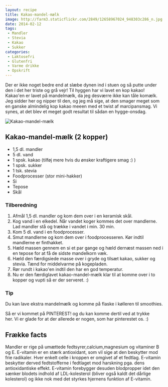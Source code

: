 ```yaml
---
layout: recipe
title: Kakao-mandel-mælk
image: http://farm3.staticflickr.com/2849/12658967024_948303c286_n.jpg
date: 2014-02-12
tags:
 - Mandler
 - Stevia
 - Kakao
 - Sukker
categories:
 - Laktosefri
 - Glutenfri
 - Varme drikke
 - Opskrift
---
```



Der er ikke noget bedre end at slæbe dynen ind i stuen og så putte under den i
det her triste og grå vejr! Til hyggen har vi lavet en kop kakao! Kakao'en er
lavet på mandelmælk, da jeg desværre ikke kan tåle komælk. Jeg sidder her og
nipper til den, og jeg må sige, at den smager meget som en ganske almindelig kop
kakao meeen med et twist af marcipansmag. Vi synes, at det blev et meget godt
resultat til sådan en hygge-onsdag.

![Kakao-mandel-mælk](http://farm3.staticflickr.com/2849/12658967024_948303c286.jpg)

## Kakao-mandel-mælk (2 kopper)
- 1,5 dl. mandler 
- 5 dl. vand
- 1 spsk. kakao (tilføj mere hvis du ønsker kraftigere smag :) )
- 1 spsk. sukker
- 1 tsk. stevia
- Foodprocesser (stor mini-hakker)
- Si
- Tepose
- Skål

### Tilberedning

1. Afmål 1,5 dl. mandler og kom dem over i en keramisk skål.
2. Kog vand i en elkedel. Når vandet koger kommes det over mandlerne. Lad
   mandler stå og trække i vandet i min. 30 min. 
3. Kom 5 dl. vand i en foodprocesser.
4. Smut mandlerne og kom dem over i foodprocesseren. Kør indtil mandlerne er
   finthakket.
5. Hæld massen gennem en si et par gange og hæld dernæst massen ned i en tepose
   for at få de sidste mandelkorn væk.
6. Hæld den færdigsiede masse over i gryde og tilsæt kakao, sukker og stevia.
   Tænd for middelvarme på kogepladen.
7. Rør rundt i kakao'en indtil den har en god temperatur.
8. Nu er den færdiglavet kakao-mandel-mælk klar til at komme over i to kopper og
   vupti så er der serveret. :)

### Tip
Du kan lave ekstra mandelmælk og komme på flaske i kølleren til smoothies.

Så er vi kommet på PINTEREST! og du kan komme dertil ved at trykke her. Vi er
glade for at der allerede er nogen, som har pinterestet os. :) 

## Frække facts
Mandler er rige på umættede fedtsyrer,calcium,magnesium og vitaminer B og E.
E-vitamin er en stærk antioxidant, som vil sige at den beskytter mod frie
radikaler. Hver enkelt celle i kroppen er omgivet af et fedtlag. E-vitamin
beskytter derved fedtstofferne i fedtlaget mod harskning pga. dens
antioxidantiske effekt. E-vitamin forebygger desuden blodpropper idet den sænker
blodets indhold af LDL-kolesterol (bliver også kaldt det dårlige kolesterol) og
ikke nok med det styrkes hjernens funktion af E-vitamin.
